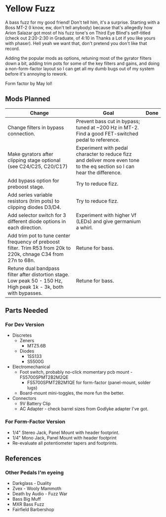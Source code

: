 # Yellow Fuzz

A bass fuzz for my good friend! Don't tell him, it's a surprise. Starting with a Boss MT-2 (I know, ew, don't tell anybody) because that's allegedly how Arion Salazar got most of his fuzz tone's on Third Eye Blind's self-titled (check out 2:20-2:30 in Graduate, of 4:10 in Thanks a Lot if you like yours with phaser). Hell yeah we want that, don't pretend you don't like that record. 

Adding the popular mods as options, retuning most of the gyrator filters down a bit, adding trim pots for some of the key filters and gains, and doing a non-form-factor layout so I can get all my dumb bugs out of my system before it's annoying to rework.

Form factor by May lol!

## Mods Planned

| Change | Goal | Done |
| ------ | ---- | ---- |
| Change filters in bypass connection. | Prevent bass cut in bypass; tuned at ~200 Hz in MT-2. Find a good FET-switched pedal to reference. |  |
| Make gyrators after clipping stage optional (see C24/C25, C20/C17) | Experiment with pedal character to reduce fizz and deliver more even tone to the eq section so I can hear the difference. |  |
| Add bypass option for preboost stage. | Try to reduce fizz. | |
| Add series variable resistors (trim pots) to clipping diodes D3/D4. | Try to reduce fizz. |  |
| Add selector switch for 3 different diode options in each direction. | Experiment with higher Vf (LEDs) and give germanium a whirl. | |
| Add trim pot to tune center frequency of preboost filter. Trim R53 from 20k to 220k, chnage C34 from 27n to 68n. | Retune for bass. | |
| Retune dual bandpass filter after distortion stage. Low peak 50 - 150 Hz, High peak 1k - 3k, both with bypasses. | Retune for bass. | |

## Parts Needed 

### For Dev Version

* Discretes
  * Zeners
    * MTZ5.6B
  * Diodes
    * 1SS133
    * S5500G
* Electromechanical
  * Foot switch, probably no-click momentary pcb mount - FS5700SPMT2B2M2QE
    * FS5700SPMT2B2M1QE for form-factor (panel-mount, solder lugs)
  * Board-mount mini-toggles, the more fun the better.
* Connectors
  * 9V Battery Clip
  * AC Adapter - check barrel sizes from Godlyke adapter I've got.

### For Form-Factor Version
* 1/4" Stereo Jack, Panel Mount with header footprint.
* 1/4" Mono Jack, Panel Mount with header footprint
* Re-evaluate all potentiometer tapers and footprints.

## References

### Other Pedals I'm eyeing
* Darkglass - Duality
* Zvex - Wooly Mammoth
* Death by Audio - Fuzz War
* Bass Big Muff
* MXR Bass Fuzz
* Fairfield Barbershop
